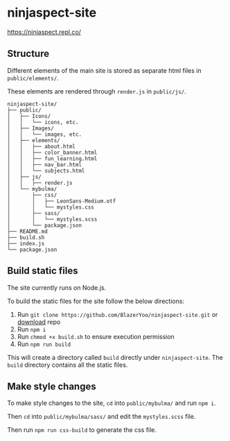 # ninjaspect-site
 
https://ninjaspect.repl.co/

## Structure

Different elements of the main site is stored as separate html files in `public/elements/`.

These elements are rendered through `render.js` in `public/js/`.

```text
ninjaspect-site/
├── public/
│   ├── Icons/
│   │   └── icons, etc.
│   ├── Images/
│   │   └── images, etc.
│   ├── elements/
│   │   ├── about.html
│   │   ├── color_banner.html
│   │   ├── fun_learning.html
│   │   ├── nav_bar.html
│   │   └── subjects.html
│   ├── js/
│   │   ├── render.js
│   └── mybulma/
│       ├── css/
│       │   ├── LeonSans-Medium.otf
│       │   └── mystyles.css
│       ├── sass/
│       │   └── mystyles.scss
│       └── package.json
├── README.md
├── build.sh
├── index.js
└── package.json
```

## Build static files

The site currently runs on Node.js.

To build the static files for the site follow the below directions:

1. Run `git clone https://github.com/BlazerYoo/ninjaspect-site.git` or [download](https://github.com/BlazerYoo/ninjaspect-site/archive/refs/heads/main.zip) repo
2. Run `npm i`
3. Run `chmod +x build.sh` to ensure execution permission
4. Run `npm run build`

This will create a directory called `build` directly under `ninjaspect-site`. The `build` directory contains all the static files.

## Make style changes

To make style changes to the site, `cd` into `public/mybulma/` and run `npm i`.

Then `cd` into `public/mybulma/sass/` and edit the `mystyles.scss` file.

Then run `npm run css-build` to generate the css file.
